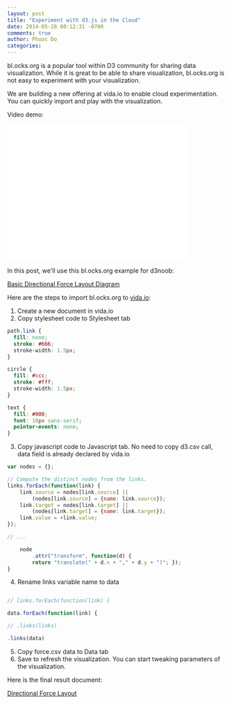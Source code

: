 ```yaml
---
layout: post
title: "Experiment with d3.js in the Cloud"
date: 2014-05-28 00:12:31 -0700
comments: true
author: Phuoc Do
categories: 
---
```


bl.ocks.org is a popular tool within D3 community for sharing data visualization. While it is great to be able to share visualization, bl.ocks.org is not easy to experiment with your visualization.

We are building a new offering at vida.io to enable cloud experimentation. You can quickly import and play with the visualization.

Video demo:

<iframe width="420" height="315" src="//www.youtube.com/embed/e1BOJnW9N3Q" frameborder="0" allowfullscreen></iframe>

In this post, we'll use this bl.ocks.org example for d3noob:

[Basic Directional Force Layout Diagram](http://bl.ocks.org/d3noob/5141278)

<!-- more -->

Here are the steps to import bl.ocks.org to [vida.io](https://vida.io):

1. Create a new document in vida.io
2. Copy stylesheet code to Stylesheet tab
```css
path.link {
  fill: none;
  stroke: #666;
  stroke-width: 1.5px;
}

circle {
  fill: #ccc;
  stroke: #fff;
  stroke-width: 1.5px;
}

text {
  fill: #000;
  font: 10px sans-serif;
  pointer-events: none;
}
```
3. Copy javascript code to Javascript tab. No need to copy d3.csv call, data field is already declared by vida.io
```javascript
var nodes = {};

// Compute the distinct nodes from the links.
links.forEach(function(link) {
    link.source = nodes[link.source] || 
        (nodes[link.source] = {name: link.source});
    link.target = nodes[link.target] || 
        (nodes[link.target] = {name: link.target});
    link.value = +link.value;
});

// ...

    node
        .attr("transform", function(d) { 
  	    return "translate(" + d.x + "," + d.y + ")"; });
}

```
4. Rename links variable name to data
```javascript

// links.forEach(function(link) {

data.forEach(function(link) {

// .links(links) 

.links(data)

```
5. Copy force.csv data to Data tab
6. Save to refresh the visualization. You can start tweaking parameters of the visualization.

Here is the final result document:

[Directional Force Layout](https://vida.io/documents/XWsLjooRt6KXadzT9)